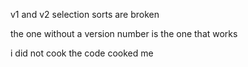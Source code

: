 
v1 and v2 selection sorts are broken

the one without a version number is the one that works

i did not cook the code cooked me